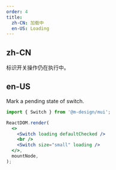```yaml
---
order: 4
title:
  zh-CN: 加载中
  en-US: Loading
---
```


## zh-CN

标识开关操作仍在执行中。

## en-US

Mark a pending state of switch.

```jsx
import { Switch } from '@m-design/mui';

ReactDOM.render(
  <>
    <Switch loading defaultChecked />
    <br />
    <Switch size="small" loading />
  </>,
  mountNode,
);
```
